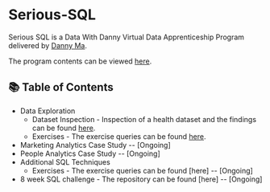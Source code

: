 # Serious-SQL


Serious SQL is a Data With Danny Virtual Data Apprenticeship Program delivered by [Danny Ma](https://www.linkedin.com/in/datawithdanny/).

The program contents can be viewed [here](https://www.datawithdanny.com/courses/serious-sql).

## 📚 Table of Contents

- Data Exploration
  - Dataset Inspection - Inspection of a health dataset and the findings can be found [here](Dataset_Inspection.md).
  - Exercises - The exercise queries can be found [here](Data_Exploration_Exercises.md).
- Marketing Analytics Case Study -- [Ongoing]
- People Analytics Case Study -- [Ongoing]
- Additional SQL Techniques
  - Exercises - The exercise queries can be found [here] -- [Ongoing]
- 8 week SQL challenge - The repository can be found [here] -- [Ongoing]
